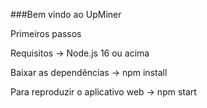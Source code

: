 ###Bem vindo ao UpMiner 

Primeiros passos 

Requisitos 
-> Node.js 16 ou acima

Baixar as dependências 
-> npm install

Para reproduzir o aplicativo web
-> npm start


